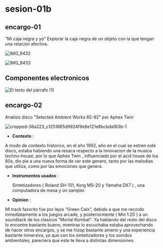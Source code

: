 # sesion-01b

## encargo-01

"Mi caja negra y yo"
Explorar la caja negra de un objeto con la que tengan una relación afectiva.

![IMG_9432](https://github.com/user-attachments/assets/e8c55280-08df-455a-ad31-903d49376ecb)

![IMG_9433](https://github.com/user-attachments/assets/67a7fd80-87da-4e4f-958f-3fd9c2622da6)

## Componentes electronicos

![El texto del párrafo (1)](https://github.com/user-attachments/assets/576286cd-3a48-4d26-9bb7-581d659873ca)

## encargo-02

Analisis disco "Selected Ambient Works 85-92" por Aphex Twin

![cropped-36a223_c1251865d9924f9e8e121e8bcbda163b-1](https://github.com/user-attachments/assets/c0322e9c-67e1-492c-a738-195119d82bfc)

* **Contexto** :

A modo de contexto historico, en el año 1992, año en el cual se estren este disco, estaba habiendo una resaca respecto a la innovacion de la musica techno-house, por lo que Aphex Twin , influenciado por el acid house de los 80s, dio pie a una nueva forma de ver este genero, tanto por las melodias que utiliza, como por las emociones que genera.

* **Instrumentos usados** :

  Sintetizadores ( Roland SH-101, Korg MS-20 y Yamaha DX7 ) , una computadora de mesa y un sampler.

* **Opinion** :

Mi track favorito fue por lejos "Green Calx", debido a que me recordo inmediatamente a los juegos arcade, y posteriormente ( Min 1:20 ) a un soundtack de los clasicos "Mortal Kombat". Ya hablando del resto del disco lo encontre bastante bueno, mientras lo escuchaba estaba aprovechando de hacer otros encargos, y se me hizop bastante ameno y una experiencia bastante inmersiva, ya que con los sintetizadores y los sonidos ambientales, pareciera que este te lleva a distintas dimensiones.
